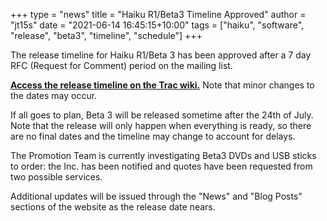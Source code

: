 +++
type = "news"
title = "Haiku R1/Beta3 Timeline Approved"
author = "jt15s"
date = "2021-06-14 16:45:15+10:00"
tags = ["haiku", "software", "release", "beta3", "timeline", "schedule"]
+++

The release timeline for Haiku R1/Beta 3 has been approved after a 7 day RFC (Request for Comment) period on the mailing list.

<div class="alert alert-info">
<a href="https://dev.haiku-os.org/wiki/R1/Beta3/Timeline" target="_blank"><b>Access the release timeline on the Trac wiki.</b></a> Note that minor changes to the dates may occur.
</p>
</div>

If all goes to plan, Beta 3 will be released sometime after the 24th of July. Note that the release will only happen when everything is ready, so there are no final dates and the timeline may change to account for delays.

The Promotion Team is currently investigating Beta3 DVDs and USB sticks to order: the Inc. has been notified and quotes have been requested from two possible services. 

Additional updates will be issued through the "News" and "Blog Posts" sections of the website as the release date nears.
